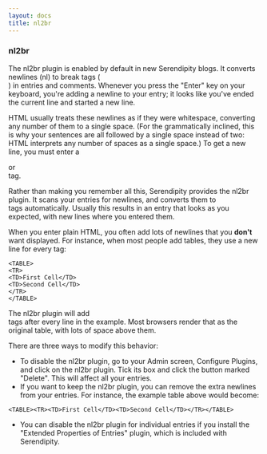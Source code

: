 ```yaml
---
layout: docs
title: nl2br
---
```


### nl2br

The nl2br plugin is enabled by default in new Serendipity blogs.  It converts newlines (nl) to break tags (<br/>) in entries and comments.  Whenever you press the "Enter" key on your keyboard, you're adding a newline to your entry; it looks like you've ended the current line and started a new line.

HTML usually treats these newlines as if they were whitespace, converting any number of them to a single space.  (For the grammatically inclined, this is why your sentences are all followed by a single space instead of two: HTML interprets any number of spaces as a single space.)  To get a new line, you must enter a <P> or <BR /> tag.

Rather than making you remember all this, Serendipity provides the nl2br plugin.  It scans your entries for newlines, and converts them to <BR /> tags automatically. Usually this results in an entry that looks as you expected, with new lines where you entered them.

When you enter plain HTML, you often add lots of newlines that you **don't** want displayed.  For instance, when most people add tables, they use a new line for every tag:

```
<TABLE>
<TR>
<TD>First Cell</TD>
<TD>Second Cell</TD>
</TR>
</TABLE>
```

The nl2br plugin will add <BR /> tags after every line in the example.  Most browsers render that as the original table, with lots of space above them.

There are three ways to modify this behavior:

* To disable the nl2br plugin, go to your Admin screen, Configure Plugins, and click on the nl2br plugin.  Tick its box and click the button marked "Delete".  This will affect all your entries.
* If you want to keep the nl2br plugin, you can remove the extra newlines from your entries.  For instance, the example table above would become:

```
<TABLE><TR><TD>First Cell</TD><TD>Second Cell</TD></TR></TABLE>
```

* You can disable the nl2br plugin for individual entries if you install the "Extended Properties of Entries" plugin, which is included with Serendipity.
